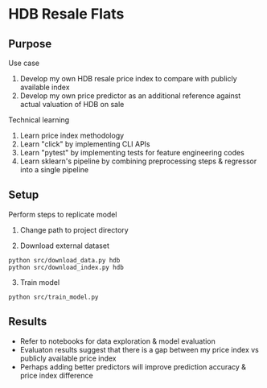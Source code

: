 # HDB Resale Flats

## Purpose

Use case
1. Develop my own HDB resale price index to compare with publicly available index
2. Develop my own price predictor as an additional reference against actual valuation of HDB on sale

Technical learning
1. Learn price index methodology
2. Learn "click" by implementing CLI APIs
3. Learn "pytest" by implementing tests for feature engineering codes
4. Learn sklearn's pipeline by combining preprocessing steps & regressor into a single pipeline

## Setup

Perform steps to replicate model

1. Change path to project directory

2. Download external dataset
```
python src/download_data.py hdb
python src/download_index.py hdb
```

3. Train model
```
python src/train_model.py
```

## Results

- Refer to notebooks for data exploration & model evaluation
- Evaluaton results suggest that there is a gap between my price index vs publicly available price index
- Perhaps adding better predictors will improve prediction accuracy & price index difference


